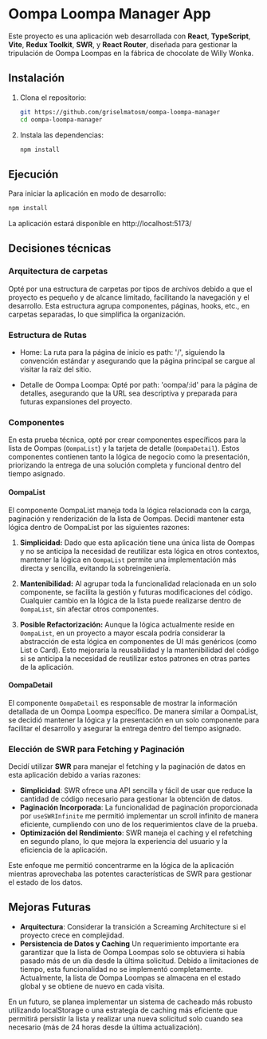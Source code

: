 # Oompa Loompa Manager App

Este proyecto es una aplicación web desarrollada con **React**, **TypeScript**, **Vite**, **Redux Toolkit**, **SWR**, y **React Router**, diseñada para gestionar la tripulación de Oompa Loompas en la fábrica de chocolate de Willy Wonka.

## Instalación

1. Clona el repositorio:

   ```bash
   git https://github.com/griselmatosm/oompa-loompa-manager
   cd oompa-loompa-manager

   ```

2. Instala las dependencias:
   ```bash
   npm install
   ```

## Ejecución

Para iniciar la aplicación en modo de desarrollo:

```bash
npm install
```

La aplicación estará disponible en http://localhost:5173/

## Decisiones técnicas

### Arquitectura de carpetas

Opté por una estructura de carpetas por tipos de archivos debido a que el proyecto es pequeño y de alcance limitado, facilitando la navegación y el desarrollo. Esta estructura agrupa componentes, páginas, hooks, etc., en carpetas separadas, lo que simplifica la organización.

### Estructura de Rutas

- Home: La ruta para la página de inicio es path: '/', siguiendo la convención estándar y asegurando que la página principal se cargue al visitar la raíz del sitio.

- Detalle de Oompa Loompa: Opté por path: 'oompa/:id' para la página de detalles, asegurando que la URL sea descriptiva y preparada para futuras expansiones del proyecto.

### Componentes

En esta prueba técnica, opté por crear componentes específicos para la lista de Oompas (`OompaList`) y la tarjeta de detalle (`OompaDetail`). Estos componentes contienen tanto la lógica de negocio como la presentación, priorizando la entrega de una solución completa y funcional dentro del tiempo asignado.

#### OompaList

El componente OompaList maneja toda la lógica relacionada con la carga, paginación y renderización de la lista de Oompas. Decidí mantener esta lógica dentro de OompaList por las siguientes razones:

1. **Simplicidad:** Dado que esta aplicación tiene una única lista de Oompas y no se anticipa la necesidad de reutilizar esta lógica en otros contextos, mantener la lógica en `OompaList` permite una implementación más directa y sencilla, evitando la sobreingeniería.

2. **Mantenibilidad:** Al agrupar toda la funcionalidad relacionada en un solo componente, se facilita la gestión y futuras modificaciones del código. Cualquier cambio en la lógica de la lista puede realizarse dentro de `OompaList`, sin afectar otros componentes.

3. **Posible Refactorización:** Aunque la lógica actualmente reside en `OompaList`, en un proyecto a mayor escala podría considerar la abstracción de esta lógica en componentes de UI más genéricos (como List o Card). Esto mejoraría la reusabilidad y la mantenibilidad del código si se anticipa la necesidad de reutilizar estos patrones en otras partes de la aplicación.

#### OompaDetail

El componente `OompaDetail` es responsable de mostrar la información detallada de un Oompa Loompa específico. De manera similar a OompaList, se decidió mantener la lógica y la presentación en un solo componente para facilitar el desarrollo y asegurar la entrega dentro del tiempo asignado.

### Elección de SWR para Fetching y Paginación

Decidí utilizar **SWR** para manejar el fetching y la paginación de datos en esta aplicación debido a varias razones:

- **Simplicidad**: SWR ofrece una API sencilla y fácil de usar que reduce la cantidad de código necesario para gestionar la obtención de datos.
- **Paginación Incorporada**: La funcionalidad de paginación proporcionada por `useSWRInfinite` me permitió implementar un scroll infinito de manera eficiente, cumpliendo con uno de los requerimientos clave de la prueba.
- **Optimización del Rendimiento**: SWR maneja el caching y el refetching en segundo plano, lo que mejora la experiencia del usuario y la eficiencia de la aplicación.

Este enfoque me permitió concentrarme en la lógica de la aplicación mientras aprovechaba las potentes características de SWR para gestionar el estado de los datos.

## Mejoras Futuras

- **Arquitectura**: Considerar la transición a Screaming Architecture si el proyecto crece en complejidad.
- **Persistencia de Datos y Caching**
Un requerimiento importante era garantizar que la lista de Oompa Loompas solo se obtuviera si había pasado más de un día desde la última solicitud. Debido a limitaciones de tiempo, esta funcionalidad no se implementó completamente. Actualmente, la lista de Oompa Loompas se almacena en el estado global y se obtiene de nuevo en cada visita.

En un futuro, se planea implementar un sistema de cacheado más robusto utilizando localStorage o una estrategia de caching más eficiente que permitirá persistir la lista y realizar una nueva solicitud solo cuando sea necesario (más de 24 horas desde la última actualización).


